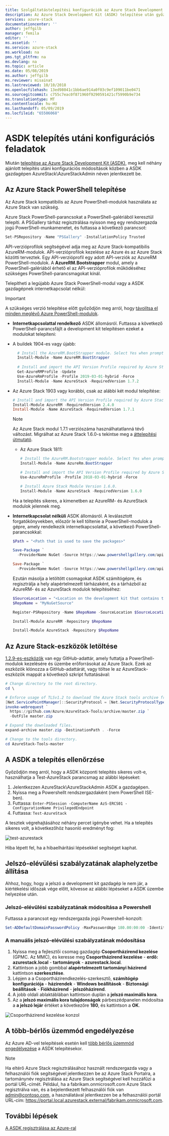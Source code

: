 ```yaml
---
title: Szolgáltatástelepítési konfigurációk az Azure Stack Development Kit (ASDK) a közzététele |} A Microsoft Docs
description: Az Azure Stack Development Kit (ASDK) telepítése után győződjön meg arról is, ajánlott konfigurációs változásait ismerteti.
services: azure-stack
documentationcenter: ''
author: jeffgilb
manager: femila
editor: ''
ms.assetid: ''
ms.service: azure-stack
ms.workload: na
pms.tgt_pltfrm: na
ms.devlang: na
ms.topic: article
ms.date: 05/08/2019
ms.author: jeffgilb
ms.reviewer: misainat
ms.lastreviewed: 10/10/2018
ms.openlocfilehash: 13ed98041c1bb6ae914a0f03c9ef109011be0471
ms.sourcegitcommit: c755c7eac0f871960f9290591421cf5990b9e734
ms.translationtype: MT
ms.contentlocale: hu-HU
ms.lasthandoff: 05/09/2019
ms.locfileid: "65506068"
---
```

# <a name="post-asdk-installation-configuration-tasks"></a>ASDK telepítés utáni konfigurációs feladatok

Miután [telepítése az Azure Stack Development Kit (ASDK)](asdk-install.md), meg kell néhány ajánlott telepítés utáni konfigurációs módosítások közben a ASDK gazdagépen AzureStack\AzureStackAdmin néven jelentkezett be. 

## <a name="install-azure-stack-powershell"></a>Az Azure Stack PowerShell telepítése

Az Azure Stack kompatibilis az Azure PowerShell-modulok használata az Azure Stack van szükség.

Azure Stack PowerShell-parancsokat a PowerShell-galériából keresztül telepíti. A PSGallery tárház regisztrálása nyisson meg egy rendszergazda jogú PowerShell-munkamenetet, és futtassa a következő parancsot:

``` Powershell
Set-PSRepository -Name "PSGallery" -InstallationPolicy Trusted
```

API-verzióprofilok segítségével adja meg az Azure Stack-kompatibilis AzureRM-modulok.  API-verzióprofilok kezelése az Azure és az Azure Stack közötti terveztek. Egy API-verzióprofil egy adott API-verziók az AzureRM PowerShell-modulok. A **AzureRM.Bootstrapper** modul, amely a PowerShell-galériából érhető el az API-verzióprofilok működéséhez szükséges PowerShell-parancsmagokat kínál.

Telepítheti a legújabb Azure Stack PowerShell-modul vagy a ASDK gazdagépnek internetkapcsolat nélkül:

> [!IMPORTANT]
> A szükséges verzió telepítése előtt győződjön meg arról, hogy [távolítsa el minden meglévő Azure PowerShell-modulok](../operator/azure-stack-powershell-install.md#3-uninstall-existing-versions-of-the-azure-stack-powershell-modules).

- **Internetkapcsolattal rendelkező** ASDK állomásról. Futtassa a következő PowerShell-parancsfájlt a development kit telepítésen ezeket a modulokat telepíteni:

- A buildek 1904-es vagy újabb:

    ```powershell  
      # Install the AzureRM.BootStrapper module. Select Yes when prompted to install NuGet
      Install-Module -Name AzureRM.BootStrapper
      
      # Install and import the API Version Profile required by Azure Stack into the current PowerShell session.
      Get-AzureRMProfile -Update
      Use-AzureRmProfile -Profile 2019-03-01-hybrid -Force
      Install-Module -Name AzureStack -RequiredVersion 1.7.2
    ```

- Az Azure Stack 1903 vagy korábbi, csak az alábbi két modul telepítése:

    ```powershell
    # Install and import the API Version Profile required by Azure Stack into the current PowerShell session.
    Install-Module AzureRM -RequiredVersion 2.4.0
    Install-Module -Name AzureStack -RequiredVersion 1.7.1
    ```

    > [!Note]  
    > Az Azure Stack modul 1.7.1 verziószáma használhatatlanná tévő változást. Migrálhat az Azure Stack 1.6.0-s tekintse meg a [áttelepítési útmutató](https://aka.ms/azspshmigration171).

  - Az Azure Stack 1811:

    ``` PowerShell
    # Install the AzureRM.Bootstrapper module. Select Yes when prompted to install NuGet. 
    Install-Module -Name AzureRm.BootStrapper

    # Install and import the API Version Profile required by Azure Stack into the current PowerShell session.
    Use-AzureRmProfile -Profile 2018-03-01-hybrid -Force

    # Install Azure Stack Module Version 1.6.0.
    Install-Module -Name AzureStack -RequiredVersion 1.6.0
    ```

  Ha a telepítés sikeres, a kimenetben az AzureRM- és AzureStack modulok jelennek meg.

- **Internetkapcsolat nélküli** ASDK állomásról. A leválasztott forgatókönyvekben, először le kell töltenie a PowerShell-modulok a gépre, amely rendelkezik internetkapcsolattal, a következő PowerShell-parancsokkal:

  ```powershell
  $Path = "<Path that is used to save the packages>"

  Save-Package `
    -ProviderName NuGet -Source https://www.powershellgallery.com/api/v2 -Name AzureRM -Path $Path -Force -RequiredVersion 2.3.0
  
  Save-Package `
    -ProviderName NuGet -Source https://www.powershellgallery.com/api/v2 -Name AzureStack -Path $Path -Force -RequiredVersion 1.5.0
  ```

  Ezután másolja a letöltött csomagokat ASDK számítógépre, és regisztrálja a hely alapértelmezett tárházaként, és a tárházból az AzureRM- és az AzureStack modulok telepítéséhez:

    ```powershell  
    $SourceLocation = "<Location on the development kit that contains the PowerShell packages>"
    $RepoName = "MyNuGetSource"

    Register-PSRepository -Name $RepoName -SourceLocation $SourceLocation -InstallationPolicy Trusted

    Install-Module AzureRM -Repository $RepoName

    Install-Module AzureStack -Repository $RepoName
    ```

## <a name="download-the-azure-stack-tools"></a>Az Azure Stack-eszközök letöltése

[1.2.9-es-eszközök](https://github.com/Azure/AzureStack-Tools) van egy GitHub-adattár, amely futtatja a PowerShell-modulok kezelésére és üzembe erőforrásokat az Azure Stack. Ezek az eszközök klónozza a GitHub-adattárát, vagy töltse le az AzureStack-eszközök mappát a következő szkript futtatásával:

  ```powershell
  # Change directory to the root directory.
  cd \

  # Enforce usage of TLSv1.2 to download the Azure Stack tools archive from GitHub
  [Net.ServicePointManager]::SecurityProtocol = [Net.SecurityProtocolType]::Tls12
  invoke-webrequest `
    https://github.com/Azure/AzureStack-Tools/archive/master.zip `
    -OutFile master.zip

  # Expand the downloaded files.
  expand-archive master.zip -DestinationPath . -Force

  # Change to the tools directory.
  cd AzureStack-Tools-master
  ```

## <a name="validate-the-asdk-installation"></a>A ASDK a telepítés ellenőrzése

Győződjön meg arról, hogy a ASDK központi telepítés sikeres volt-e, használhatja a Test-AzureStack parancsmag az alábbi lépéseket:

1. Jelentkezzen AzureStack\AzureStackAdmin ASDK a gazdagépen.
2. Nyissa meg a Powershellt rendszergazdaként (nem PowerShell ISE-ben).
3. Futtassa: `Enter-PSSession -ComputerName AzS-ERCS01 -ConfigurationName PrivilegedEndpoint`
4. Futtassa: `Test-AzureStack`

A tesztek végrehajtásához néhány percet igénybe vehet. Ha a telepítés sikeres volt, a következőhöz hasonló eredményt fog:

![test-azurestack](media/asdk-post-deploy/test-azurestack.png)

Hiba lépett fel, ha a hibaelhárítási lépésekkel segítséget kaphat.

## <a name="reset-the-password-expiration-policy"></a>Jelszó-elévülési szabályzatának alaphelyzetbe állítása 

Ahhoz, hogy, hogy a jelszó a development kit gazdagép le nem jár, a kiértékelési időszak vége előtt, kövesse az alábbi lépéseket a ASDK üzembe helyezése után.

### <a name="to-change-the-password-expiration-policy-from-powershell"></a>Jelszó-elévülési szabályzatának módosítása a Powershell

Futtassa a parancsot egy rendszergazda jogú Powershell-konzolt:

```powershell
Set-ADDefaultDomainPasswordPolicy -MaxPasswordAge 180.00:00:00 -Identity azurestack.local
```

### <a name="to-change-the-password-expiration-policy-manually"></a>A manuális jelszó-elévülési szabályzatának módosítása

1. Nyissa meg a fejlesztői csomag gazdagép **Csoportházirend kezelése** (GPMC. Az MMC), és keresse meg **Csoportházirend kezelése** - **erdő: azurestack.local** - **tartományok**  -  **azurestack.local**.
2. Kattintson a jobb gombbal **alapértelmezett tartományi házirend** kattintson **szerkesztése**.
3. Lépjen a a Csoportházirendkezelés-szerkesztő, **számítógép konfigurációja** - **házirendek** - **Windows beállítások**  -  **Biztonsági beállítások** - **Fiókházirend** - **jelszóházirend**.
4. A jobb oldali ablaktáblában kattintson duplán a **jelszó maximális kora**.
5. Az a **jelszó maximális kora tulajdonságok** párbeszédpanelen módosítsa a **a jelszó lejár** értéket a következőre **180**, és kattintson a **OK**.

![Csoportházirend kezelése konzol](media/asdk-post-deploy/gpmc.png)

## <a name="enable-multi-tenancy"></a>A több-bérlős üzemmód engedélyezése

Az Azure AD-vel telepítések esetén kell [több bérlős üzemmód engedélyezése](../operator/azure-stack-enable-multitenancy.md#enable-multi-tenancy) a ASDK telepítésekor.

> [!NOTE]
> Ha eltérő Azure Stack regisztrálásához használt rendszergazda vagy a felhasználói fiók segítségével jelentkezzen be az Azure Stack Portalra, a tartománynév regisztrálása az Azure Stack segítségével kell hozzáfűzi a portál URL-címét. Például, ha a fabrikam.onmicrosoft.com Azure Stack regisztrálva van, és a bejelentkezett felhasználói fiók van admin@contoso.com, a használatával jelentkezzen be a felhasználói portál URL-cím: https://portal.local.azurestack.external/fabrikam.onmicrosoft.com.

## <a name="next-steps"></a>További lépések

[A ASDK regisztrálása az Azure-ral](asdk-register.md)
